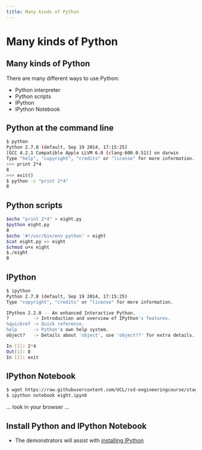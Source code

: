 ```yaml
---
title: Many kinds of Python
---
```


# Many kinds of Python

## Many kinds of Python

There are many different ways to use Python:

* Python interpreter
* Python scripts
* IPython
* IPython Notebook

## Python at the command line

``` bash
$ python
Python 2.7.8 (default, Sep 19 2014, 17:15:25)
[GCC 4.2.1 Compatible Apple LLVM 6.0 (clang-600.0.51)] on darwin
Type "help", "copyright", "credits" or "license" for more information.
>>> print 2*4
8
>>> exit()
$ python -c "print 2*4"
8
```

## Python scripts

``` bash
$echo "print 2*4" > eight.py
$python eight.py
8
$echo '#!/usr/bin/env python' > eight
$cat eight.py >> eight
$chmod u+x eight
$./eight
8
```

## IPython

``` bash
$ ipython
Python 2.7.8 (default, Sep 19 2014, 17:15:25)
Type "copyright", "credits" or "license" for more information.

IPython 2.2.0 -- An enhanced Interactive Python.
?         -> Introduction and overview of IPython's features.
%quickref -> Quick reference.
help      -> Python's own help system.
object?   -> Details about 'object', use 'object??' for extra details.

In [1]: 2*4
Out[1]: 8
In [2]: exit
```

## IPython Notebook

``` bash
$ wget https://raw.githubusercontent.com/UCL/rsd-engineeringcourse/staging/session01/notebooks/eight.ipynb
$ ipython notebook eight.ipynb
```
... look in your browser ...

## Install Python and IPython Notebook

* The demonstrators will assist with [installing IPython](http://ipython.org/install.html)
